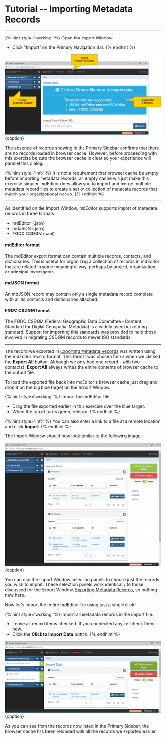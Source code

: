 # Tutorial -- Importing Metadata Records
---

{% hint style='working' %}
  Open the <span class="md-window">Import Window</span>.
  * Click "Import" on the <span class="md-window">Primary Navigation Bar</span>.
{% endhint %}

![Import Window - Home Page](/assets/tutorial/import-record-1.png){caption}

The absence of records showing in the <span class="md-window">Primary Sidebar</span> confirms that there are no records loaded in browser cache.  However, before proceeding with this exercise be sure the browser cache is clear so your experience will parallel this dialog.  

{% hint style='info' %}
  It is not a requirement that browser cache be empty before importing metadata records; an empty cache will just make this exercise simpler.  mdEditor does allow you to import and merge multiple metadata record files to create a set or collection of metadata records that match your organizational needs. 
{% endhint %}

---

As identified on the <span class="md-window">Import Window</span>, mdEditor supports import of metadata records in three formats:
 * mdEditor (.json) 
 * mdJSON (.json)
 * FGDC CSDGM (.xml)
 
#### mdEditor format

The mdEditor export format can contain multiple records, contacts, and dictionaries.  This is useful for organizing a collection of records in mdEditor that are related in some meaningful way, perhaps by project, organization, or principal investigator.  

#### mdJSON format

An mdJSON record may contain only a single metadata record complete with all its contacts and dictionaries attached.  

#### FGDC CSDGM format 

The FGDC CSDGM (Federal Geographic Data Committee - Content Standard for Digital Geospatial Metadata) is a widely used but retiring standard.  Support for importing this standards was provided to help those involved in migrating CSDGM records to newer ISO standards.

---
 
The record we exported in [Exporting Metadata Records](export-record.md) was written using the mdEditor record format.  This format was chosen for us when we clicked the <strong class="btn btn-primary btn-xs"> <i class="fa fa-sign-out"> </i> Export All</strong> button.  Although we only had one record - with two contacts), <strong class="btn btn-primary btn-xs"> <i class="fa fa-sign-out"> </i> Export All</strong> always writes the entire contents of browser cache to the output file. 

To load the exported file back into mdEditor's browser cache just drag and drop it on the big blue target on the <span class="md-window">Import Window</span>.

{% hint style='working' %}
  Import the mdEditor file.
  * Drag the file exported earlier in this exercise over the blue target.
  * When the target turns green, release.
{% endhint %}

{% hint style='info' %}
  You can also enter a link to a file at a remote location and click <strong class="btn btn-primary btn-xs"> <i class="fa fa-cloud-download"> </i> Import</strong>.
{% endhint %}

The <span class="md-window">Import Window</span> should now look similar to the following image: 

![Import Window - Choose Records to Import](/assets/tutorial/import-record-2.png){caption}

You can use the <span class="md-window">Import Window</span> selection panels to choose just the records you wish to import.  These selection panels work identically to those discussed for the <span class="md-window">Export Window</span>, [Exporting Metadata Records](export-record.md), so nothing new here.

Now let's import the entire mdEditor file using just a single click!

{% hint style='working' %}
  Import all metadata records in the import file.
  * Leave all record items checked.  If you unchecked any, re-check them now.
  * Click the <strong class="btn btn-success btn-xs"> <i class="fa fa-sign-in"> </i> Click to Import Data</strong> button.
{% endhint %}

![Import Window - Import Results](/assets/tutorial/import-record-3.png){caption}

As you can see from the records now listed in the <span class="md-window">Primary Sidebar</span>, the browser cache has been reloaded with all the records we exported earlier.  
